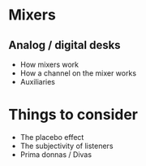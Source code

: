 # Mixers

## Analog / digital desks
- How mixers work
- How a channel on the mixer works
- Auxiliaries


# Things to consider

- The placebo effect
- The subjectivity of listeners
- Prima donnas / Divas
